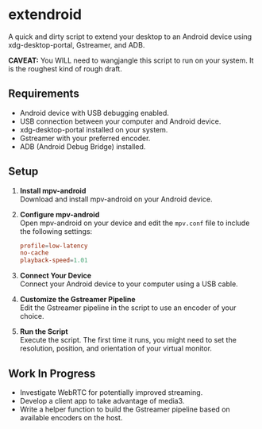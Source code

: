 # extendroid

A quick and dirty script to extend your desktop to an Android device using xdg-desktop-portal, Gstreamer, and ADB.

**CAVEAT:** You WILL need to wangjangle this script to run on your system. It is the roughest kind of rough draft.

## Requirements

- Android device with USB debugging enabled.
- USB connection between your computer and Android device.
- xdg-desktop-portal installed on your system.
- Gstreamer with your preferred encoder.
- ADB (Android Debug Bridge) installed.

## Setup

1. **Install mpv-android**  
   Download and install mpv-android on your Android device.

2. **Configure mpv-android**  
   Open mpv-android on your device and edit the `mpv.conf` file to include the following settings:

   ```conf
   profile=low-latency
   no-cache
   playback-speed=1.01
   ```

3. **Connect Your Device**  
   Connect your Android device to your computer using a USB cable.

4. **Customize the Gstreamer Pipeline**  
   Edit the Gstreamer pipeline in the script to use an encoder of your choice.

5. **Run the Script**  
   Execute the script. The first time it runs, you might need to set the resolution, position, and orientation of your virtual monitor.



## Work In Progress

- Investigate WebRTC for potentially improved streaming.
- Develop a client app to take advantage of media3.
- Write a helper function to build the Gstreamer pipeline based on available encoders on the host.

